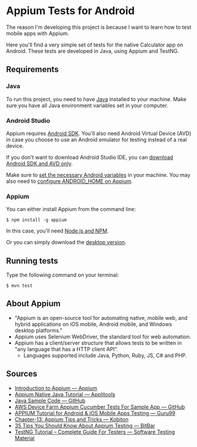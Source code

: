 # Appium Tests for Android

The reason I'm developing this project is because I want to learn how to test mobile apps with Appium. 

Here you'll find a very simple set of tests for the native Calculator app on Android.
These tests are developed in Java, using Appium and TestNG.

## Requirements

### Java

To run this project, you need to have [Java](https://www.oracle.com/java/technologies/javase-jdk8-downloads.html) installed to your machine.
Make sure you have all Java environment variables set in your computer.

### Android Studio 

Appium requires [Android SDK](https://developer.android.com/studio/?gclid=EAIaIQobChMI45X81NC96QIVhwuRCh1wWQS_EAAYASAAEgKX4fD_BwE&gclsrc=aw.ds#downloads). 
You'll also need Android Virtual Device (AVD) in case you choose to use an Android emulator for testing instead of a real device.

If you don't want to download Android Studio IDE, you can [download Android SDK and AVD only](https://medium.com/michael-wallace/how-to-install-android-sdk-and-setup-avd-emulator-without-android-studio-aeb55c014264).

Make sure to [set the necessary Android variables]((https://stackoverflow.com/questions/19986214/setting-android-home-enviromental-variable-on-mac-os-x)) in your machine.
You may also need to [configure ANDROID_HOME on Appium](https://discuss.appium.io/t/original-error-could-not-find-adb-please-set-the-android-home-environment-variable/21528/23). 


### Appium

You can either install Appium from the command line:

```
$ npm install -g appium
```

In this case, you'll need [Node.js and NPM](https://nodejs.org/en/).

Or you can simply download the [desktop version](https://github.com/appium/appium-desktop).

## Running tests

Type the following command on your terminal:

```
$ mvn test
```

## About Appium

* "Appium is an open-source tool for automating native, mobile web, and hybrid applications on iOS mobile, Android mobile, and Windows desktop platforms."
* Appium uses Selenium WebDriver, the standard tool for web automation.
* Appium has a client/server structure that allows tests to be written in "any language that has a HTTP client API".
    * Languages supported include Java, Python, Ruby, JS, C# and PHP. 
  
## Sources

* [Introduction to Appium — Appium](http://appium.io/docs/en/about-appium/intro/?lang=en)
* [Appium Native Java Tutorial — Applitools](https://applitools.com/tutorials/appium-native-java.html#install-the-sdk)
* [Java Sample Code — GitHub](https://github.com/appium/appium/tree/master/sample-code/java)
* [AWS Device Farm Appium Cucumber Tests For Sample App — GitHub](https://github.com/aws-samples/aws-device-farm-appium-cucumber-tests-for-sample-app)
* [APPIUM Tutorial for Android & iOS Mobile Apps Testing — Guru99](https://www.guru99.com/introduction-to-appium.html)
* [Chapter-13: Appium Tips and Tricks — Kobiton](https://kobiton.com/book/chapter-13-appium-tips-and-tricks/)
* [35 Tips You Should Know About Appium Testing — BitBar](https://bitbar.com/blog/things-you-should-know-about-appium/)
* [TestNG Tutorial  – Complete Guide For Testers — Software Testing Material](https://www.softwaretestingmaterial.com/testng-tutorial/)
